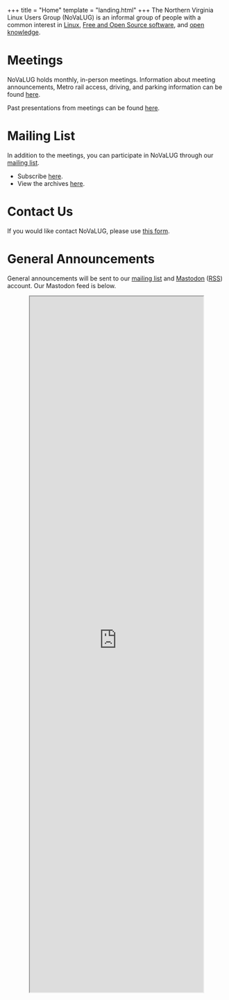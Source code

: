 +++
title = "Home"
template = "landing.html"
+++
The Northern Virginia Linux Users Group (NoVaLUG) is an informal group of people with a common 
interest in [Linux](https://www.linux.com/what-is-linux/), 
[Free and Open Source software](https://en.wikipedia.org/wiki/Free_and_open-source_software), and 
[open knowledge](https://en.wikipedia.org/wiki/Open_knowledge). 

# Meetings

NoVaLUG holds monthly, in-person meetings. Information about meeting announcements, Metro rail access, driving, and parking information 
can be found [here](@/meetings/index.md).

Past presentations from meetings can be found [here](@/presentations/_index.md).

# Mailing List

In addition to the meetings, you can participate in NoVaLUG through our [mailing list](https://lists.firemountain.net/mailman/listinfo/novalug).

* Subscribe [here](https://lists.firemountain.net/mailman/listinfo/novalug).
* View the archives [here](https://lists.firemountain.net/pipermail/novalug/).

# Contact Us

If you would like contact NoVaLUG, 
please use [this form](https://docs.google.com/forms/d/e/1FAIpQLSdyC8ANvEhW3L6L9r5Xk_5mXJekfhsIKWGHJr29qty31nihqQ/viewform?usp=sf_link).

# General Announcements

General announcements will be sent to our [mailing list](https://lists.firemountain.net/pipermail/novalug/) and 
[Mastodon](https://fosstodon.org/@novalug) ([RSS](https://fosstodon.org/@novalug.rss)) account. Our Mastodon feed is below.

<div style="text-align: center">
<iframe style="margin: auto;" allowfullscreen sandbox="allow-top-navigation allow-scripts allow-popups allow-popups-to-escape-sandbox" width="400" height="1600" src="https://mastofeed.com/apiv2/feed?userurl=https%3A%2F%2Ffosstodon.org%2Fusers%2Fnovalug&theme=dark&size=100&header=true&replies=false&boosts=false"></iframe>
</div>

